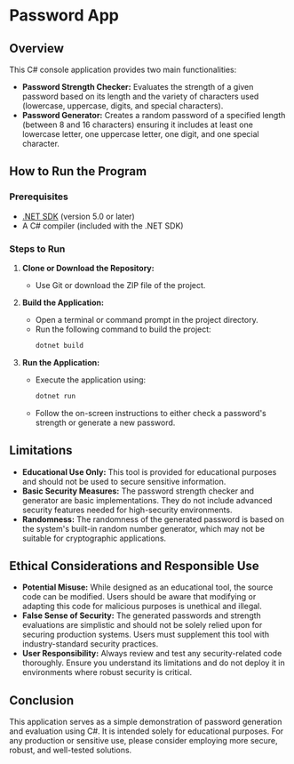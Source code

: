 # Password App

## Overview
This C# console application provides two main functionalities:
- **Password Strength Checker:** Evaluates the strength of a given password based on its length and the variety of characters used (lowercase, uppercase, digits, and special characters).
- **Password Generator:** Creates a random password of a specified length (between 8 and 16 characters) ensuring it includes at least one lowercase letter, one uppercase letter, one digit, and one special character.

## How to Run the Program
### Prerequisites
- [.NET SDK](https://dotnet.microsoft.com/download) (version 5.0 or later)
- A C# compiler (included with the .NET SDK)

### Steps to Run
1. **Clone or Download the Repository:**
   - Use Git or download the ZIP file of the project.

2. **Build the Application:**
   - Open a terminal or command prompt in the project directory.
   - Run the following command to build the project:
     ```bash
     dotnet build
     ```

3. **Run the Application:**
   - Execute the application using:
     ```bash
     dotnet run
     ```
   - Follow the on-screen instructions to either check a password's strength or generate a new password.

## Limitations
- **Educational Use Only:** This tool is provided for educational purposes and should not be used to secure sensitive information.
- **Basic Security Measures:** The password strength checker and generator are basic implementations. They do not include advanced security features needed for high-security environments.
- **Randomness:** The randomness of the generated password is based on the system's built-in random number generator, which may not be suitable for cryptographic applications.

## Ethical Considerations and Responsible Use
- **Potential Misuse:** While designed as an educational tool, the source code can be modified. Users should be aware that modifying or adapting this code for malicious purposes is unethical and illegal.
- **False Sense of Security:** The generated passwords and strength evaluations are simplistic and should not be solely relied upon for securing production systems. Users must supplement this tool with industry-standard security practices.
- **User Responsibility:** Always review and test any security-related code thoroughly. Ensure you understand its limitations and do not deploy it in environments where robust security is critical.

## Conclusion
This application serves as a simple demonstration of password generation and evaluation using C#. It is intended solely for educational purposes. For any production or sensitive use, please consider employing more secure, robust, and well-tested solutions.

